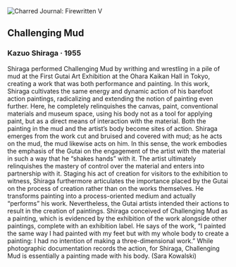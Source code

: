 <div class="artwork-of-the-day">
  <div class="container">
    <div class="img-wrapper">
      <img
        src="https://uploads4.wikiart.org/images/kazuo-shiraga/challenging-mud-1955.jpg"
        alt="Charred Journal: Firewritten V" />
    </div>
    <div class="artwork-detail">
      <div class="artwork-origin"> 
        <h2 class="artwork-name">Challenging Mud</h2>
        <h3 class="artist">
          Kazuo Shiraga
                    ·  1955
        </h3>
      </div>
      <p class="description">
        <span class="artwork-description-text ng-binding" ng-bind-html="viewModel.ArtworkOfTheDay.Description | unsafe">Shiraga performed Challenging Mud by writhing and wrestling in a pile of mud at the First Gutai Art Exhibition at the Ohara Kaikan Hall in Tokyo, creating a work that was both performance and painting. In this work, Shiraga cultivates the same energy and dynamic action of his barefoot action paintings, radicalizing and extending the notion of painting even further. Here, he completely relinquishes the canvas, paint, conventional materials and museum space, using his body not as a tool for applying paint, but as a direct means of interaction with the material. Both the painting in the mud and the artist’s body become sites of action. Shiraga emerges from the work cut and bruised and covered with mud; as he acts on the mud, the mud likewise acts on him. In this sense, the work embodies the emphasis of the Gutai on the engagement of the artist with the material in such a way that he “shakes hands” with it. The artist ultimately relinquishes the mastery of control over the material and enters into partnership with it. Staging his act of creation for visitors to the exhibition to witness, Shiraga furthermore articulates the importance placed by the Gutai on the process of creation rather than on the works themselves. He transforms painting into a process-oriented medium and actually “performs” his work. Nevertheless, the Gutai artists intended their actions to result in the creation of paintings. Shiraga conceived of Challenging Mud as a painting, which is evidenced by the exhibition of the work alongside other paintings, complete with an exhibition label. He says of the work, “I painted the same way I had painted with my feet but with my whole body to create a painting: I had no intention of making a three-dimensional work.” While photographic documentation records the action, for Shiraga, Challenging Mud is essentially a painting made with his body. (Sara Kowalski)</span>
                        <div class="text-shadow-container" ng-show="showShadow" style=""></div>
      </p>
    </div>
  </div>

</div>

